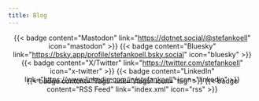 ```yaml
---
title: Blog
---
```


<div class="c4w-badges" style="text-align: center; margin-top: 1em;">

{{< badge content="Mastodon" link="https://dotnet.social/@stefankoell" icon="mastodon" >}}
{{< badge content="Bluesky" link="https://bsky.app/profile/stefankoell.bsky.social" icon="bluesky" >}}
{{< badge content="X/Twitter" link="https://twitter.com/stefankoell" icon="x-twitter" >}}
{{< badge content="LinkedIn" link="https://www.linkedin.com/in/stefankoell" icon="linkedin" >}}


</div>

<div class="c4w-badges" style="text-align: center; margin-top: -2em;">

{{< badge content="Tags" link="/tags" icon="tag" >}}
{{< badge content="RSS Feed" link="index.xml" icon="rss" >}}

</div>

